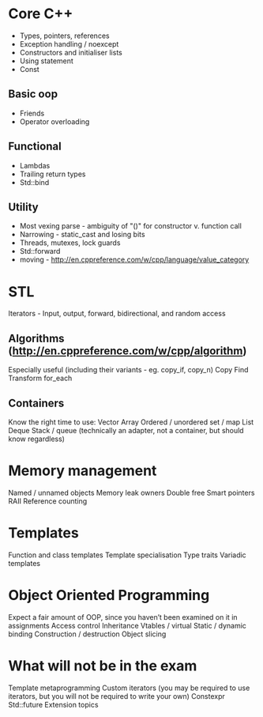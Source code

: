 # Core C++
- Types, pointers, references
- Exception handling / noexcept
- Constructors and initialiser lists
- Using statement
- Const

## Basic oop
- Friends
- Operator overloading

## Functional
- Lambdas
- Trailing return types
- Std::bind

## Utility
- Most vexing parse - ambiguity of "()" for constructor v. function call
- Narrowing - static_cast and losing bits
- Threads, mutexes, lock guards
- Std::forward
- moving - http://en.cppreference.com/w/cpp/language/value_category


# STL
Iterators - Input, output, forward, bidirectional, and random access
## Algorithms (http://en.cppreference.com/w/cpp/algorithm)
Especially useful (including their variants - eg. copy_if, copy_n)
Copy
Find
Transform
for_each
## Containers
Know the right time to use:
Vector
Array
Ordered / unordered set / map
List
Deque
Stack / queue (technically an adapter, not a container, but should know regardless)

# Memory management
Named / unnamed objects
Memory leak
owners
Double free
Smart pointers
RAII
Reference counting

# Templates
Function and class templates
Template specialisation
Type traits
Variadic templates

# Object Oriented Programming
Expect a fair amount of OOP, since you haven’t been examined on it in assignments
Access control
Inheritance
Vtables / virtual
Static / dynamic binding
Construction / destruction
Object slicing

# What will not be in the exam
Template metaprogramming
Custom iterators (you may be required to use iterators, but you will not be required to write your own)
Constexpr
Std::future
Extension topics
